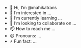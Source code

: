 - 👋 Hi, I’m @mahikatrans
- 👀 I’m interested in ...
- 🌱 I’m currently learning ...
- 💞️ I’m looking to collaborate on ...
- 📫 How to reach me ...
- 😄 Pronouns: ...
- ⚡ Fun fact: ...

<!---
mahikatrans/mahikatrans is a ✨ special ✨ repository because its `README.md` (this file) appears on your GitHub profile.
You can click the Preview link to take a look at your changes.
--->
